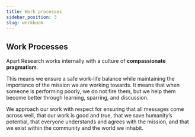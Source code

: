 ```yaml
---
title: Work processes
sidebar_position: 3
slug: workbook
---
```


<!-- Yay, no errors, warnings, or alerts! -->

## Work Processes

Apart Research works internally with a culture of **compassionate pragmatism**.

This means we ensure a safe work-life balance while maintaining the importance of the mission we are working towards. It means that when someone is performing poorly, we do not fire them, but we help them become better through learning, sparring, and discussion.

We approach our work with respect for ensuring that all messages come across well, that our work is good and true, that we save humanity’s potential, that everyone understands and agrees with the mission, and that we exist within the community and the world we inhabit.
